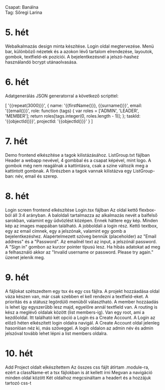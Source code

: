 Csapat: Banálna \
Tag: Sőregi Larina

# 5. hét
Webalkalmazás design minta készítése. Login oldal megtervezése. Menü bar, különböző nézetek és a azokon lévő tartalom elrendezése, layoutok, gombok, textfield-ek pozíciói. A bejelentkezésnél a jelszó-hashez használandó bcrypt utánaolvasása.

# 6. hét
Adatgenerálás JSON generatorral a következő scripttel: 

[
    '{{repeat(3000)}}',
    {
        name: '{{firstName()}}, {{surname()}}',
        email: '{{email()}}',
        role: function (tags) {
            var roles = ['ADMIN', 'LEADER', 'MEMBER'];
            return roles[tags.integer(0, roles.length - 1)];
        };
        taskId: '{{objectId()}}',
        projectId: '{{objectId()}}'
    }
]

# 7. hét
Demo frontend elkészítése a tagok kilistázásához. 
ListGroup.txt fájlban
Header a webapp nevével, 4 gombbal és a csapat képével, mint logo. 
A gombok még nem reagálnak a kattintásra, csak a színe változik meg a kattintott gombnak. 
A főrészben a tagok vannak kilistázva egy ListGroup-ban: név, email és szerep.

# 8. hét
Login screen frontend elkészítése
Login.tsx fájlban
Az oldal kettő flexbox-ból áll 3:4 arányban. 
A baloldali tartalmazza az alkalmazás nevét a balfelső sarokban, valamint egy üdvözlést középen.
Ennek háttere egy kép. Minden kép az images mappában található.
A jobboldali a login rész. 
Kettő textbox, egy az email címnek, egy a jelszónak, valamint egy gomb a bejelentkezéshez. 
Alapértelmezett szöveg bennük (placeholder) az "Email address" és a "Password".
Az emailnél text az input, a jelszónál password. 
A "Sign in" gombon az kurzor pointer típusú lesz. 
Ha hibás adatokat ad meg a felhasználó akkor az "Invalid username or password. Please try again." üzenet jelenik meg. 

# 9. hét
A fájlokat szétszedtem egy tsx és egy css fájlra. 
A projekt hozzáadása oldal váza készen van, már csak szebben el kell rendezni a textfield-eket.
A prioritás és a státusz legördülő menüből választható. A member hozzáadás is lehet így egyszerűbb lesz majd, egyelőre annál textfield van.
A routing is kész a meglévő oldalak között (list members-ig).
Van egy root, ami a kezdőoldal. Itt található két opció a Login és a Create Account.
A Login az előző héten elkészített login oldalra navigál. 
A Create Account oldal jelenleg hasonlóan néz ki, más szöveggel. 
A login oldalon az admin név és admin jelszóval tovább lehet lépni a list members oldalra. 

# 10. hét
Add Project oldalt elkészítettem
Az összes css fájlt átírtam .module-ra, ezért a className-et a tsx fájlokban is át kellett írni
Megvan a navigáció minden oldal között
Két oldalhoz megcsináltam a headert és a hozzájuk tartozó css-t
